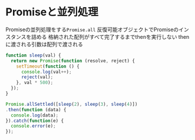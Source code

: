 # Promiseと並列処理
Promiseの並列処理をする`Promise.all`
反復可能オブジェクトでPromiseのインスタンスを詰める
格納された配列がすべて完了するまでthenを実行しない
thenに渡される引数は配列で渡される

```js
function sleep(val) {
  return new Promise(function (resolve, reject) {
    setTimeout(function () {
      console.log(val++);
      reject(val);
    }, val * 500);
  });
}

Promise.allSettled([sleep(2), sleep(3), sleep(4)])
.then(function (data) {
  console.log(data);
}).catch(function(e) {
  console.error(e);
});

```